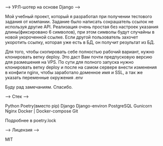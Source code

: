 --> УРЛ-шотер на основе Django -->

Мой учебный проект, который я разработал при получении тестового задания от компании.
Задание было написать сокрашатель ссылок не используя другие API.
Реализация очень простая без настроек указания длины(фиксировано 6 символов), при этом символы будут случайны в новой укороченной ссылке.
Если другой пользователь захочет укоротить ссылку, которая уже есть в БД, он получит результат из БД.

Для того, чтобы скопировать себе полностью рабочий вариант, нужно клонировать ветку deploy.
Это даст Вам почти предпусковую версию для размешения на VPS.
По сути для полного запуска нужно клонировать ветку deploy и после на самом сервере внести изменения в конфиги nginx, чтобы заработало доменное имя и SSL, а так же указать переменные окружения .env

Буду рад замечаниям. Спасибо.

--> Стек -->

Python
Poetry(вместо pip)
Django
Django-environ
PostgreSQL
Gunicorn
Nginx
Docker | Docker-compose
Git

Подробнее в poetry.lock

--> Лицензия -->

MIT
